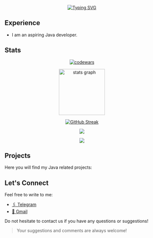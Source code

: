 <div align="center">
  
  [![Typing SVG](https://readme-typing-svg.herokuapp.com?font=Josefin+Sans&weight=700&size=100&duration=5003&pause=1010&center=true&random=false&width=1500&height=220&lines=Hi%2C+I'm+Kirill;Java+developer+from+Belarus)](https://git.io/typing-svg)
</div>

## Experience

- I am an aspiring Java developer.
  

## Stats

<div align='center'>

  [![codewars](https://www.codewars.com/users/KirillSergeyuk/badges/large)](https://www.codewars.com/users/KirillSergeyuk)

</div>

<div align="center">
  <img src="https://github-readme-stats.vercel.app/api?username=KirillSergeyuk&hide_title=false&hide_rank=false&show_icons=false&include_all_commits=false&count_private=false&disable_animations=false&theme=dark&locale=en&hide_border=false&order=1" height="150" alt="stats graph"  />
</div>

<div align='center'>

  [![GitHub Streak](http://github-readme-streak-stats.herokuapp.com?user=KirillSergeyuk&theme=dark&hide_border=true)](https://git.io/streak-stats)
  
</div>


<div align='center'>

  ![](https://github-profile-summary-cards.vercel.app/api/cards/profile-details?username=KirillSergeyuk&theme=dark)
  
</div>

<div align='center'>
  
  <img src="https://github-profile-trophy.vercel.app/?username=KirillSergeyuk&theme=onestar">

</div>


## Projects

Here you will find my Java related projects:


## Let's Connect

Feel free to write to me:

- [🖇️ Telegram](https://t.me/ppppityyy)
- [📧 Gmail](kirillsergeuk86@gmail.com)

Do not hesitate to contact us if you have any questions or suggestions!

> Your suggestions and comments are always welcome!
